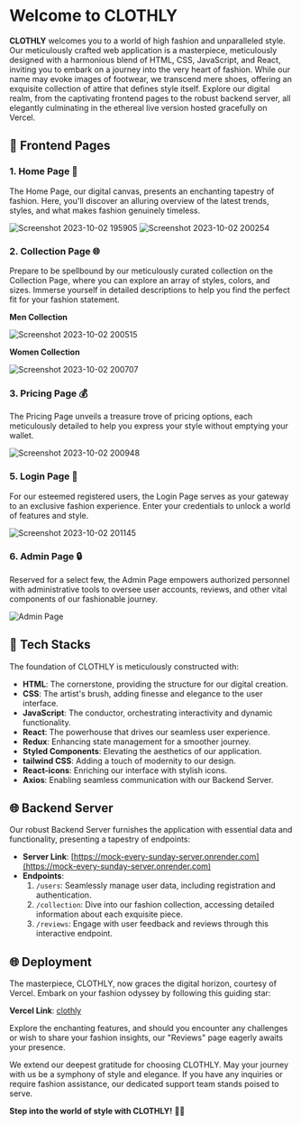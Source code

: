# Welcome to CLOTHLY

**CLOTHLY** welcomes you to a world of high fashion and unparalleled style. Our meticulously crafted web application is a masterpiece, meticulously designed with a harmonious blend of HTML, CSS, JavaScript, and React, inviting you to embark on a journey into the very heart of fashion. While our name may evoke images of footwear, we transcend mere shoes, offering an exquisite collection of attire that defines style itself. Explore our digital realm, from the captivating frontend pages to the robust backend server, all elegantly culminating in the ethereal live version hosted gracefully on Vercel.

## 🌟 Frontend Pages

### 1. Home Page 🏡
The Home Page, our digital canvas, presents an enchanting tapestry of fashion. Here, you'll discover an alluring overview of the latest trends, styles, and what makes fashion genuinely timeless.

![Screenshot 2023-10-02 195905](https://github.com/Tapishagrawal/actual-shoes-7533/assets/121815825/e78a15e3-cef1-42cd-8815-4af655996ab6)
![Screenshot 2023-10-02 200254](https://github.com/Tapishagrawal/actual-shoes-7533/assets/121815825/0cd3ed54-9d8f-4566-bb90-cc169b46bd94)


### 2. Collection Page 🌐
Prepare to be spellbound by our meticulously curated collection on the Collection Page, where you can explore an array of styles, colors, and sizes. Immerse yourself in detailed descriptions to help you find the perfect fit for your fashion statement.

**Men Collection**

![Screenshot 2023-10-02 200515](https://github.com/Tapishagrawal/actual-shoes-7533/assets/121815825/70c52218-bdee-45b1-8a35-fafe08e7edc7)

**Women Collection**

![Screenshot 2023-10-02 200707](https://github.com/Tapishagrawal/actual-shoes-7533/assets/121815825/be735734-fe20-4ea6-af97-48cea46e2b30)

### 3. Pricing Page 💰
The Pricing Page unveils a treasure trove of pricing options, each meticulously detailed to help you express your style without emptying your wallet.

![Screenshot 2023-10-02 200948](https://github.com/Tapishagrawal/actual-shoes-7533/assets/121815825/639a6260-8616-4be6-a179-b7345c7d3907)


### 5. Login Page 🔐
For our esteemed registered users, the Login Page serves as your gateway to an exclusive fashion experience. Enter your credentials to unlock a world of features and style.

![Screenshot 2023-10-02 201145](https://github.com/Tapishagrawal/actual-shoes-7533/assets/121815825/073b19cb-c540-4767-b72e-e21ffce633ae)


### 6. Admin Page 🔒
Reserved for a select few, the Admin Page empowers authorized personnel with administrative tools to oversee user accounts, reviews, and other vital components of our fashionable journey.

![Admin Page](screens/admin.png)

## 🚀 Tech Stacks

The foundation of CLOTHLY is meticulously constructed with:

- **HTML**: The cornerstone, providing the structure for our digital creation.
- **CSS**: The artist's brush, adding finesse and elegance to the user interface.
- **JavaScript**: The conductor, orchestrating interactivity and dynamic functionality.
- **React**: The powerhouse that drives our seamless user experience.
- **Redux**: Enhancing state management for a smoother journey.
- **Styled Components**: Elevating the aesthetics of our application.
- **tailwind CSS**: Adding a touch of modernity to our design.
- **React-icons**: Enriching our interface with stylish icons.
- **Axios**: Enabling seamless communication with our Backend Server.

## 🌐 Backend Server

Our robust Backend Server furnishes the application with essential data and functionality, presenting a tapestry of endpoints:

- **Server Link**: [https://mock-every-sunday-server.onrender.com](https://mock-every-sunday-server.onrender.com)
- **Endpoints**:
  1. `/users`: Seamlessly manage user data, including registration and authentication.
  2. `/collection`: Dive into our fashion collection, accessing detailed information about each exquisite piece.
  3. `/reviews`: Engage with user feedback and reviews through this interactive endpoint.

## 🌐 Deployment

The masterpiece, CLOTHLY, now graces the digital horizon, courtesy of Vercel. Embark on your fashion odyssey by following this guiding star:

**Vercel Link**: [clothly](https://clothly.vercel.app/)

Explore the enchanting features, and should you encounter any challenges or wish to share your fashion insights, our "Reviews" page eagerly awaits your presence.

We extend our deepest gratitude for choosing CLOTHLY. May your journey with us be a symphony of style and elegance. If you have any inquiries or require fashion assistance, our dedicated support team stands poised to serve.

**Step into the world of style with CLOTHLY!** 👗🌉
